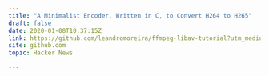 ```yaml
---
title: "A Minimalist Encoder, Written in C, to Convert H264 to H265"
draft: false
date: 2020-01-08T10:37:15Z
link: https://github.com/leandromoreira/ffmpeg-libav-tutorial?utm_medium=RSS&utm_source=hune#chapter-3---transcoding
site: github.com
topic: Hacker News  

---
```

